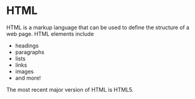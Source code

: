 # HTML

HTML is a markup language that can be used to define the structure of a web page. HTML elements include

* headings
* paragraphs
* lists
* links
* images
* and more!

The most recent major version of HTML is HTML5.